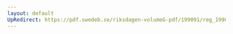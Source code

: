 ```yaml
---
layout: default
UpRedirect: https://pdf.swedeb.se/riksdagen-volumeG-pdf/199091/reg_199091/reg_199091_0861.pdf
---
```

